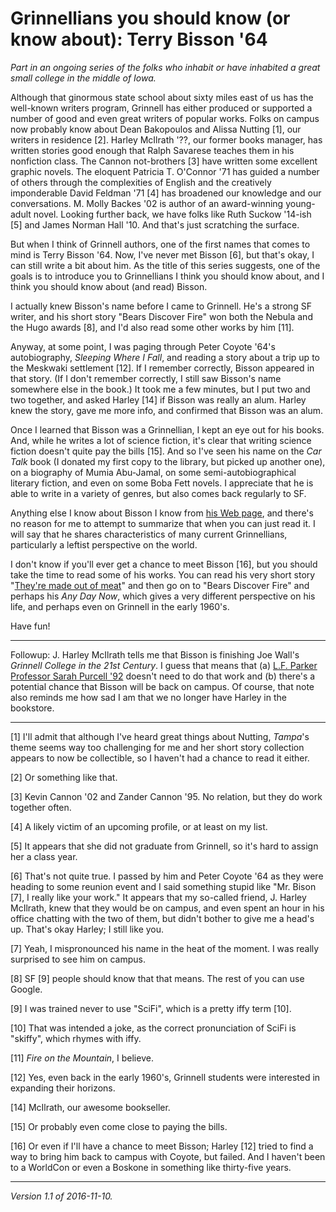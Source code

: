 Grinnellians you should know (or know about): Terry Bisson '64
==============================================================

*Part in an ongoing series of the folks who inhabit or have inhabited
a great small college in the middle of Iowa.*

Although that ginormous state school about sixty miles east of us
has the well-known writers program, Grinnell has either produced or
supported a number of good and even great writers of popular works.
Folks on campus now probably know about Dean Bakopoulos and Alissa
Nutting [1], our writers in residence [2].  Harley McIlrath '??,
our former books manager, has written stories good enough that Ralph
Savarese teaches them in his nonfiction class.  The Cannon not-brothers
[3] have written some excellent graphic novels.  The eloquent Patricia
T. O'Connor '71 has guided a number of others through the complexities
of English and the creatively imponderable David Feldman '71 [4] has
broadened our knowledge and our conversations.  M. Molly Backes '02 is
author of an award-winning young-adult novel.  Looking further back,
we have folks like Ruth Suckow '14-ish [5] and James Norman Hall '10.
And that's just scratching the surface.

But when I think of Grinnell authors, one of the first names that
comes to mind is Terry Bisson '64.  Now, I've never met Bisson [6],
but that's okay, I can still write a bit about him.  As the title
of this series suggests, one of the goals is to introduce you to 
Grinnellians I think you should know about, and I think you should
know about (and read) Bisson.

I actually knew Bisson's name before I came to Grinnell.  He's a strong
SF writer, and his short story "Bears Discover Fire" won both the
Nebula and the Hugo awards [8], and I'd also read some other works by
him [11]. 

Anyway, at some point, I was paging
through Peter Coyote '64's autobiography, _Sleeping Where I Fall_,
and reading a story about a trip up to the Meskwaki settlement [12].
If I remember correctly, Bisson appeared in that story.  (If I don't
remember correctly, I still saw Bisson's name somewhere else in the book.)
It took me a few minutes, but I put two and two together, and asked Harley
[14] if Bisson was really an alum.  Harley knew the story, gave me more
info, and confirmed that Bisson was an alum.

Once I learned that Bisson was a Grinnellian, I kept an eye out for his
books.  And, while he writes a lot of science fiction, it's clear that
writing science fiction doesn't quite pay the bills [15].  And so I've seen
his name on the _Car Talk_ book (I donated my first copy to the library,
but picked up another one), on a biography of Mumia Abu-Jamal, on
some semi-autobiographical literary fiction, and even on some Boba
Fett novels.  I appreciate that he is able to write in a variety of
genres, but also comes back regularly to SF.

Anything else I know about Bisson I know from [his Web
page](http://www.terrybisson.com/page1/page1.html), and there's no
reason for me to attempt to summarize that when you can just read it.
I will say that he shares characteristics of many current Grinnellians,
particularly a leftist perspective on the world.

I don't know if you'll ever get a chance to meet Bisson
[16], but you should take the time to read some of his
works.  You can read his very short story "[They're made out of
meat](http://www.terrybisson.com/page6/page6.html)" and then go on to
"Bears Discover Fire" and perhaps his _Any Day Now_, which gives a very
different perspective on his life, and perhaps even on Grinnell in the
early 1960's.

Have fun!

---

Followup: J. Harley McIlrath tells me that Bisson is finishing Joe
Wall's _Grinnell College in the 21st Century_.  I guess that means
that (a) [L.F. Parker Professor Sarah Purcell '92](sarah-purcell.html)
doesn't need to do that work and (b) there's a potential chance that
Bisson will be back on campus.  Of course, that note also reminds me
how sad I am that we no longer have Harley in the bookstore.

---

[1] I'll admit that although I've heard great things about Nutting,
_Tampa_'s theme seems way too challenging for me and her short story
collection appears to now be collectible, so I haven't had a chance to
read it either.

[2] Or something like that.

[3] Kevin Cannon '02 and Zander Cannon '95.  No relation, but they
do work together often.

[4] A likely victim of an upcoming profile, or at least on my list.

[5] It appears that she did not graduate from Grinnell, so it's hard
to assign her a class year.

[6] That's not quite true.  I passed by him and Peter Coyote '64 as they
were heading to some reunion event and I said something stupid like
"Mr. Bison [7], I really like your work."  It appears that my so-called
friend, J. Harley McIlrath, knew that they would be on campus, and even
spent an hour in his office chatting with the two of them, but didn't
bother to give me a head's up.  That's okay Harley; I still like you.

[7] Yeah, I mispronounced his name in the heat of the moment.  I was
really surprised to see him on campus.

[8] SF [9] people should know that that means.  The rest of you can
use Google.

[9] I was trained never to use "SciFi", which is a pretty iffy term [10].

[10] That was intended a joke, as the correct pronunciation of SciFi is
"skiffy", which rhymes with iffy. 

[11] _Fire on the Mountain_, I believe.  

[12] Yes, even back in the early 1960's, Grinnell students were
interested in expanding their horizons.

[14] McIlrath, our awesome bookseller.

[15] Or probably even come close to paying the bills.

[16] Or even if I'll have a chance to meet Bisson; Harley [12] tried to
find a way to bring him back to campus with Coyote, but failed.  And 
I haven't been to a WorldCon or even a Boskone in something like
thirty-five years.

---

*Version 1.1 of 2016-11-10.*
